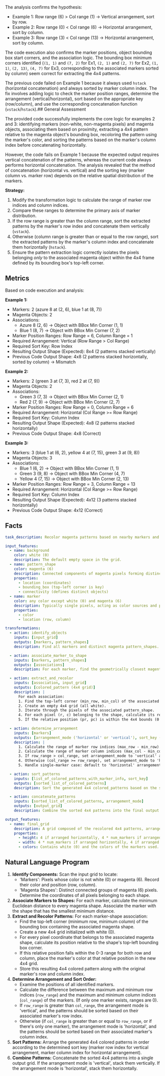 The analysis confirms the hypothesis:
*   Example 1: Row range (6) > Col range (1) -> Vertical arrangement, sort by row.
*   Example 2: Row range (0) < Col range (6) -> Horizontal arrangement, sort by column.
*   Example 3: Row range (3) < Col range (13) -> Horizontal arrangement, sort by column.

The code execution also confirms the marker positions, object bounding box start corners, and the association logic. The bounding box minimum corners identified (`(1, 1)` and `(7, 2)` for Ex1, `(2, 1)` and `(2, 7)` for Ex2, `(1, 1)`, `(2, 13)`, `(4, 7)` for Ex3, corresponding to the associated markers sorted by column) seem correct for extracting the 4x4 patterns.

The previous code failed on Example 1 because it always used `hstack` (horizontal concatenation) and always sorted by marker column index. The fix involves adding logic to check the marker position ranges, determine the arrangement (vertical/horizontal), sort based on the appropriate key (row/column), and use the corresponding concatenation function (`vstack`/`hstack`).## General Assessment

The provided code successfully implements the core logic for examples 2 and 3: identifying markers (non-white, non-magenta pixels) and magenta objects, associating them based on proximity, extracting a 4x4 pattern relative to the magenta object's bounding box, recoloring the pattern using the marker's color, and sorting the patterns based on the marker's column index before concatenating horizontally.

However, the code fails on Example 1 because the expected output requires vertical concatenation of the patterns, whereas the current code always performs horizontal concatenation. The analysis revealed that the method of concatenation (horizontal vs. vertical) and the sorting key (marker column vs. marker row) depends on the relative spatial distribution of the markers.

**Strategy:**

1.  Modify the transformation logic to calculate the range of marker row indices and column indices.
2.  Compare these ranges to determine the primary axis of marker distribution.
3.  If the row range is greater than the column range, sort the extracted patterns by the marker's row index and concatenate them vertically (`vstack`).
4.  Otherwise (column range is greater than or equal to the row range), sort the extracted patterns by the marker's column index and concatenate them horizontally (`hstack`).
5.  Ensure the pattern extraction logic correctly isolates the pixels belonging *only* to the associated magenta object within the 4x4 frame defined by its bounding box's top-left corner.

## Metrics

Based on code execution and analysis:

**Example 1:**
*   Markers: 2 (azure 8 at (2, 6), blue 1 at (8, 7))
*   Magenta Objects: 2
*   Associations:
    *   Azure 8 (2, 6) -> Object with BBox Min Corner (1, 1)
    *   Blue 1 (8, 7) -> Object with BBox Min Corner (7, 2)
*   Marker Position Ranges: Row Range = 6, Column Range = 1
*   Required Arrangement: Vertical (Row Range > Col Range)
*   Required Sort Key: Row Index
*   Resulting Output Shape (Expected): 8x4 (2 patterns stacked vertically)
*   Previous Code Output Shape: 4x8 (2 patterns stacked horizontally, sorted by column) -> Mismatch

**Example 2:**
*   Markers: 2 (green 3 at (7, 3), red 2 at (7, 9))
*   Magenta Objects: 2
*   Associations:
    *   Green 3 (7, 3) -> Object with BBox Min Corner (2, 1)
    *   Red 2 (7, 9) -> Object with BBox Min Corner (2, 7)
*   Marker Position Ranges: Row Range = 0, Column Range = 6
*   Required Arrangement: Horizontal (Col Range >= Row Range)
*   Required Sort Key: Column Index
*   Resulting Output Shape (Expected): 4x8 (2 patterns stacked horizontally)
*   Previous Code Output Shape: 4x8 (Correct)

**Example 3:**
*   Markers: 3 (blue 1 at (6, 2), yellow 4 at (7, 15), green 3 at (9, 8))
*   Magenta Objects: 3
*   Associations:
    *   Blue 1 (6, 2) -> Object with BBox Min Corner (1, 1)
    *   Green 3 (9, 8) -> Object with BBox Min Corner (4, 7)
    *   Yellow 4 (7, 15) -> Object with BBox Min Corner (2, 13)
*   Marker Position Ranges: Row Range = 3, Column Range = 13
*   Required Arrangement: Horizontal (Col Range >= Row Range)
*   Required Sort Key: Column Index
*   Resulting Output Shape (Expected): 4x12 (3 patterns stacked horizontally)
*   Previous Code Output Shape: 4x12 (Correct)

## Facts


```yaml
task_description: Recolor magenta patterns based on nearby markers and arrange them.

input_features:
  - name: background
    color: white (0)
    description: The default empty space in the grid.
  - name: pattern_shape
    color: magenta (6)
    description: Connected components of magenta pixels forming distinct shapes. Each shape acts as a template.
    properties:
      - location (coordinates)
      - bounding_box (top-left corner is key)
      - connectivity (defines distinct objects)
  - name: marker
    color: any color except white (0) and magenta (6)
    description: Typically single pixels, acting as color sources and position anchors.
    properties:
      - color
      - location (row, column)

transformations:
  - action: identify_objects
    inputs: [input_grid]
    outputs: [markers, pattern_shapes]
    description: Find all markers and distinct magenta pattern_shapes.

  - action: associate_marker_to_shape
    inputs: [markers, pattern_shapes]
    outputs: [associations]
    description: For each marker, find the geometrically closest magenta pattern_shape based on the minimum Euclidean distance between the marker pixel and any pixel of the shape. Each marker is associated with exactly one shape.

  - action: extract_and_recolor
    inputs: [association, input_grid]
    outputs: [colored_pattern (4x4 grid)]
    description: |
      For each association:
      1. Find the top-left corner (min_row, min_col) of the associated pattern_shape's bounding box.
      2. Create an empty 4x4 grid (all white).
      3. Iterate through the pixels of the associated pattern_shape.
      4. For each pixel (r, c) belonging to the shape, calculate its relative position (pr = r - min_row, pc = c - min_col) within the 4x4 grid.
      5. If the relative position (pr, pc) is within the 4x4 bounds (0 <= pr < 4 and 0 <= pc < 4), set the pixel at (pr, pc) in the 4x4 grid to the marker's color.

  - action: determine_arrangement
    inputs: [markers]
    outputs: [arrangement_mode ('horizontal' or 'vertical'), sort_key ('row' or 'column')]
    description: |
      1. Calculate the range of marker row indices (max_row - min_row).
      2. Calculate the range of marker column indices (max_col - min_col).
      3. If row_range > col_range, set arrangement_mode to 'vertical' and sort_key to 'row'.
      4. Otherwise (col_range >= row_range), set arrangement_mode to 'horizontal' and sort_key to 'column'.
      5. Handle single-marker case: default to 'horizontal' arrangement and 'column' sort key.

  - action: sort_patterns
    inputs: [list_of_colored_patterns_with_marker_info, sort_key]
    outputs: [sorted_list_of_colored_patterns]
    description: Sort the generated 4x4 colored_patterns based on the specified sort_key (either the row or column index of the original marker associated with the pattern).

  - action: concatenate_patterns
    inputs: [sorted_list_of_colored_patterns, arrangement_mode]
    outputs: [output_grid]
    description: Combine the sorted 4x4 patterns into the final output grid. If arrangement_mode is 'vertical', stack them vertically. If arrangement_mode is 'horizontal', stack them horizontally.

output_features:
  - name: final_grid
    description: A grid composed of the recolored 4x4 patterns, arranged either horizontally or vertically based on the relative positions of the input markers.
    properties:
      - height: 4 if arranged horizontally, 4 * num_markers if arranged vertically.
      - width: 4 * num_markers if arranged horizontally, 4 if arranged vertically.
      - colors: Contains white (0) and the colors of the markers used.
```


## Natural Language Program

1.  **Identify Components:** Scan the input grid to locate:
    *   'Markers': Pixels whose color is not white (0) or magenta (6). Record their color and position (row, column).
    *   'Magenta Shapes': Distinct connected groups of magenta (6) pixels. Determine the coordinates of all pixels belonging to each shape.
2.  **Associate Markers to Shapes:** For each marker, calculate the minimum Euclidean distance to every magenta shape. Associate the marker with the shape that has the smallest minimum distance.
3.  **Extract and Recolor Patterns:** For each marker-shape association:
    *   Find the top-left corner (minimum row, minimum column) of the bounding box containing the associated magenta shape.
    *   Create a new 4x4 grid initialized with white (0).
    *   For every pixel coordinate that belongs to the associated magenta shape, calculate its position relative to the shape's top-left bounding box corner.
    *   If this relative position falls within the 0-3 range for both row and column, place the marker's color at that relative position in the new 4x4 grid.
    *   Store this resulting 4x4 colored pattern along with the original marker's row and column index.
4.  **Determine Arrangement and Sort Order:**
    *   Examine the positions of all identified markers.
    *   Calculate the difference between the maximum and minimum row indices (`row_range`) and the maximum and minimum column indices (`col_range`) of the markers. (If only one marker exists, ranges are 0).
    *   If `row_range` is greater than `col_range`, the arrangement mode is 'vertical', and the patterns should be sorted based on their associated marker's row index.
    *   Otherwise (if `col_range` is greater than or equal to `row_range`, or if there's only one marker), the arrangement mode is 'horizontal', and the patterns should be sorted based on their associated marker's column index.
5.  **Sort Patterns:** Arrange the generated 4x4 colored patterns in order according to the determined sort key (marker row index for vertical arrangement, marker column index for horizontal arrangement).
6.  **Combine Patterns:** Concatenate the sorted 4x4 patterns into a single output grid. If the arrangement mode is 'vertical', stack them vertically. If the arrangement mode is 'horizontal', stack them horizontally.